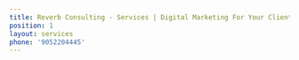 ```yaml
---
title: Reverb Consulting - Services | Digital Marketing For Your Clients
position: 1
layout: services
phone: '9052204445'
---
```

